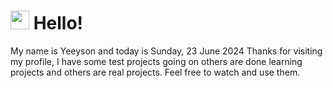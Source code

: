  <h1>
    <img src="https://emojis.slackmojis.com/emojis/images/1643510097/45343/hi.gif?1643510097" width="30"/> 
    Hello!
 </h1>
 <p>
    My name is Yeeyson and today is Sunday, 23 June 2024
    Thanks for visiting my profile, I have some test projects going on others are done learning projects and others are real projects.
    Feel free to watch and use them.
 </p>